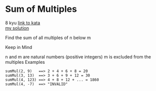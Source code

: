 # Sum of Multiples
8 kyu
[link to kata](https://www.codewars.com/kata/57241e0f440cd279b5000829/train/javascript)
<br>
[my solution](./kata.js)

Find the sum of all multiples of n below m

Keep in Mind

n and m are natural numbers (positive integers)
m is excluded from the multiples
Examples
```
sumMul(2, 9)   ==> 2 + 4 + 6 + 8 = 20
sumMul(3, 13)  ==> 3 + 6 + 9 + 12 = 30
sumMul(4, 123) ==> 4 + 8 + 12 + ... = 1860
sumMul(4, -7)  ==> "INVALID"
```
